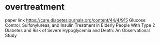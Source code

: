 # overtreatment
paper link 
https://care.diabetesjournals.org/content/44/4/915
Glucose Control, Sulfonylureas, and Insulin Treatment in Elderly People With Type 2 Diabetes and Risk of Severe Hypoglycemia and Death: An Observational Study
